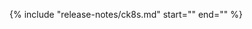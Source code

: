 {%
    include "release-notes/ck8s.md"
    start="<!--apps-release-notes-start-->"
    end="<!--apps-release-notes-end-->"
%}
